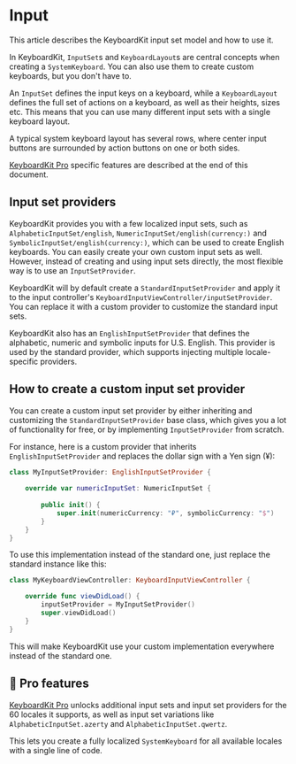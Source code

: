 # Input

This article describes the KeyboardKit input set model and how to use it.

In KeyboardKit, ``InputSet``s and ``KeyboardLayout``s are central concepts when creating a ``SystemKeyboard``. You can also use them to create custom keyboards, but you don't have to.

An ``InputSet`` defines the input keys on a keyboard, while a ``KeyboardLayout`` defines the full set of actions on a keyboard, as well as their heights, sizes etc. This means that you can use many different input sets with a single keyboard layout. 

A typical system keyboard layout has several rows, where center input buttons are surrounded by action buttons on one or both sides.

[KeyboardKit Pro][Pro] specific features are described at the end of this document.



## Input set providers

KeyboardKit provides you with a few localized input sets, such as ``AlphabeticInputSet/english``, ``NumericInputSet/english(currency:)`` and ``SymbolicInputSet/english(currency:)``, which can be used to create English keyboards. You can easily create your own custom input sets as well. However, instead of creating and using input sets directly, the most flexible way is to use an ``InputSetProvider``. 

KeyboardKit will by default create a ``StandardInputSetProvider`` and apply it to the input controller's ``KeyboardInputViewController/inputSetProvider``. You can replace it with a custom provider to customize the standard input sets.

KeyboardKit also has an ``EnglishInputSetProvider`` that defines the alphabetic, numeric and symbolic inputs for U.S. English. This provider is used by the standard provider, which supports injecting multiple locale-specific providers.



## How to create a custom input set provider

You can create a custom input set provider by either inheriting and customizing the ``StandardInputSetProvider`` base class, which gives you a lot of functionality for free, or by implementing ``InputSetProvider`` from scratch.

For instance, here is a custom provider that inherits ``EnglishInputSetProvider`` and replaces the dollar sign with a Yen sign (¥):

```swift
class MyInputSetProvider: EnglishInputSetProvider {
    
    override var numericInputSet: NumericInputSet {
        
        public init() {
            super.init(numericCurrency: "₽", symbolicCurrency: "$")
        }
    }
}
```

To use this implementation instead of the standard one, just replace the standard instance like this:

```swift
class MyKeyboardViewController: KeyboardInputViewController {

    override func viewDidLoad() {
        inputSetProvider = MyInputSetProvider()
        super.viewDidLoad()
    }
}
```

This will make KeyboardKit use your custom implementation everywhere instead of the standard one.


## 👑 Pro features

[KeyboardKit Pro][Pro] unlocks additional input sets and input set providers for the 60 locales it supports, as well as input set variations like `AlphabeticInputSet.azerty` and `AlphabeticInputSet.qwertz`. 

This lets you create a fully localized ``SystemKeyboard`` for all available locales with a single line of code.



[Pro]: https://github.com/KeyboardKit/KeyboardKitPro
